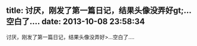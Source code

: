 title: 讨厌，刚发了第一篇日记，结果头像没弄好gt;...空白了....
date: 2013-10-08 23:58:34
---

讨厌，刚发了第一篇日记，结果头像没弄好&gt;...空白了....